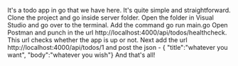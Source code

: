 It's a todo app in go that we have here.
It's quite simple and straightforward.
Clone the project and go inside server folder.
Open the folder in Visual Studio and go over to the terminal.
Add the command go run main.go
Open Postman and punch in the url http://localhost:4000/api/todos/healthcheck. This url checks whether the app is up or not.
Next add the url http://localhost:4000/api/todos/1 and post the json - { "title":"whatever you want", "body":"whatever you wish"}
And that's all!
